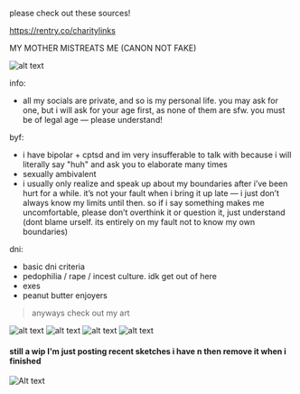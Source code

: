 please check out these sources!

https://rentry.co/charitylinks

MY MOTHER MISTREATS ME (CANON NOT FAKE)

![alt text](https://files.catbox.moe/h9epxr.png)

info:
- all my socials are private, and so is my personal life. you may ask for one, but i will ask for your age first, as none of them are sfw. you must be of legal age — please understand!

byf:
- i have bipolar + cptsd and im very insufferable to talk with because i will literally say "huh" and ask you to elaborate many times
- sexually ambivalent
- i usually only realize and speak up about my boundaries after i’ve been hurt for a while. it’s not your fault when i bring it up late — i just don’t always know my limits until then. so if i say something makes me uncomfortable, please don’t overthink it or question it, just understand (dont blame urself. its entirely on my fault not to know my own boundaries)

dni:
- basic dni criteria
- pedophilia / rape / incest culture. idk get out of here
- exes
- peanut butter enjoyers

> anyways check out my art

![alt text](https://files.catbox.moe/p3im38.png)
![alt text](https://files.catbox.moe/mzysu8.png)
![alt text](https://files.catbox.moe/d80ahu.jpg)
![alt text](https://files.catbox.moe/n75jco.png)
#### still a wip I'm just posting recent sketches i have n then remove it when i finished
![Alt text](https://files.catbox.moe/ztam00.jpg)
